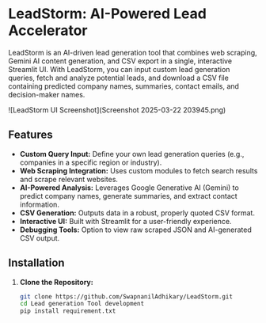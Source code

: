 # LeadStorm: AI-Powered Lead Accelerator

LeadStorm is an AI-driven lead generation tool that combines web scraping, Gemini AI content generation, and CSV export in a single, interactive Streamlit UI. With LeadStorm, you can input custom lead generation queries, fetch and analyze potential leads, and download a CSV file containing predicted company names, summaries, contact emails, and decision-maker names.

![LeadStorm UI Screenshot](Screenshot 2025-03-22 203945.png)


## Features

- **Custom Query Input:** Define your own lead generation queries (e.g., companies in a specific region or industry).
- **Web Scraping Integration:** Uses custom modules to fetch search results and scrape relevant websites.
- **AI-Powered Analysis:** Leverages Google Generative AI (Gemini) to predict company names, generate summaries, and extract contact information.
- **CSV Generation:** Outputs data in a robust, properly quoted CSV format.
- **Interactive UI:** Built with Streamlit for a user-friendly experience.
- **Debugging Tools:** Option to view raw scraped JSON and AI-generated CSV output.

## Installation

1. **Clone the Repository:**
   ```bash
   git clone https://github.com/SwapnanilAdhikary/LeadStorm.git
   cd Lead generation Tool development
   pip install requirement.txt


